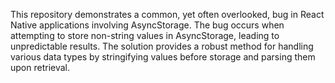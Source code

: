 This repository demonstrates a common, yet often overlooked, bug in React Native applications involving AsyncStorage.  The bug occurs when attempting to store non-string values in AsyncStorage, leading to unpredictable results. The solution provides a robust method for handling various data types by stringifying values before storage and parsing them upon retrieval.